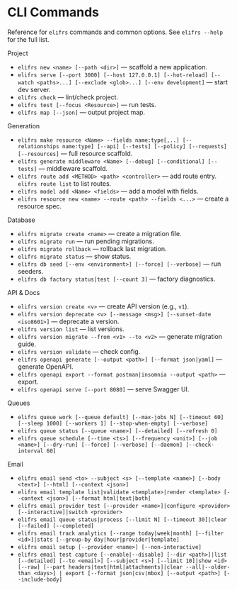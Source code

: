# CLI Commands

Reference for `elifrs` commands and common options. See `elifrs --help` for the full list.

Project
- `elifrs new <name> [--path <dir>]` — scaffold a new application.
- `elifrs serve [--port 3000] [--host 127.0.0.1] [--hot-reload] [--watch <paths>...] [--exclude <glob>...] [--env development]` — start dev server.
- `elifrs check` — lint/check project.
- `elifrs test [--focus <Resource>]` — run tests.
- `elifrs map [--json]` — output project map.

Generation
- `elifrs make resource <Name> --fields name:type[,..] [--relationships name:type] [--api] [--tests] [--policy] [--requests] [--resources]` — full resource scaffold.
- `elifrs generate middleware <Name> [--debug] [--conditional] [--tests]` — middleware scaffold.
- `elifrs route add <METHOD> <path> <controller>` — add route entry. `elifrs route list` to list routes.
- `elifrs model add <Name> <fields>` — add a model with fields.
- `elifrs resource new <name> --route <path> --fields <...>` — create a resource spec.

Database
- `elifrs migrate create <name>` — create a migration file.
- `elifrs migrate run` — run pending migrations.
- `elifrs migrate rollback` — rollback last migration.
- `elifrs migrate status` — show status.
- `elifrs db seed [--env <environment>] [--force] [--verbose]` — run seeders.
- `elifrs db factory status|test [--count 3]` — factory diagnostics.

API & Docs
- `elifrs version create <v>` — create API version (e.g., `v1`).
- `elifrs version deprecate <v> [--message <msg>] [--sunset-date <iso8601>]` — deprecate a version.
- `elifrs version list` — list versions.
- `elifrs version migrate --from <v1> --to <v2>` — generate migration guide.
- `elifrs version validate` — check config.
- `elifrs openapi generate [--output <path>] [--format json|yaml]` — generate OpenAPI.
- `elifrs openapi export --format postman|insomnia --output <path>` — export.
- `elifrs openapi serve [--port 8080]` — serve Swagger UI.

Queues
- `elifrs queue work [--queue default] [--max-jobs N] [--timeout 60] [--sleep 1000] [--workers 1] [--stop-when-empty] [--verbose]`
- `elifrs queue status [--queue <name>] [--detailed] [--refresh 0]`
- `elifrs queue schedule [--time <ts>] [--frequency <unit>] [--job <name>] [--dry-run] [--force] [--verbose] [--daemon] [--check-interval 60]`

Email
- `elifrs email send <to> --subject <s> [--template <name>] [--body <text>] [--html] [--context <json>]`
- `elifrs email template list|validate <template>|render <template> [--context <json>] [--format html|text|both]`
- `elifrs email provider test [--provider <name>]|configure <provider> [--interactive]|switch <provider>`
- `elifrs email queue status|process [--limit N] [--timeout 30]|clear [--failed] [--completed]`
- `elifrs email track analytics [--range today|week|month] [--filter <id>]|stats [--group-by day|hour|provider|template]`
- `elifrs email setup [--provider <name>] [--non-interactive]`
- `elifrs email test capture [--enable|--disable] [--dir <path>]|list [--detailed] [--to <email>] [--subject <s>] [--limit 10]|show <id> [--raw] [--part headers|text|html|attachments]|clear --all|--older-than <days>] | export [--format json|csv|mbox] [--output <path>] [--include-body]`
